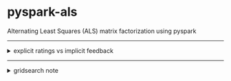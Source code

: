 # pyspark-als

Alternating Least Squares (ALS) matrix factorization using pyspark

----------------------------------------------------------------

<details>
<summary>explicit ratings vs implicit feedback</summary>

- r is now not rating but feedback data / interaction matrix (number of views, clicks, play count, time spent on a page, etc) - про диапазон значений r есть инфа в [original paper](http://yifanhu.net/PUB/cf.pdf) Раздел Preliminaries
- Короче, по идее ничего не нужно в коде менять. Просто подаешь свою interaction-matrix и добавляешь в `ALS`: 
- `implicitPrefs=True, alpha=1.0`  
- `alpha` - one more hyperparameter to tune. In the paper they found `alpha = 40` to work well and somewhere between `15 and 40 worked for other guy from medium`


https://spark.apache.org/docs/2.3.0/mllib-collaborative-filtering.html#tutorial

if the rating matrix is derived from another source of information (i.e. it is inferred from other signals), you can set implicitPrefs to True to get better results:

пока не до конца понял

[`суть`](https://youtu.be/58OjaDH2FI0?t=509)


grouplens dataset contains explicit ratings  
but my real dataset is implicit feedback data  
so I use implicit here for code consistency  
the only difference is `implicitPrefs=True` and additional `alpha` parameter

также графики тоже стремные, потому что я юзаю implicit, хотя данные explicit. Делаю так потому чтобы code consistency был

в принципе можно просто grouplens dataset отскейлить, но пофиг

</details>

----------------------------------------------------------------

<details>
<summary>gridsearch note</summary>

Cool way to do grid search in pyspark is to use `TrainValidationSplit`/`CrossValidator` and `ParamGridBuilder`  
but it is broken for many models including `ALS`:  
`bestModel` does not contains needed params, which you specify in ParamGridBuilder and want to optimize.   
So it's useless

therefore I use my own grid search implementation instead (btw I use random search instead of grid search)

see [modeling - How to extract model hyper-parameters from spark.ml in PySpark? - Stack Overflow](https://stackoverflow.com/questions/36697304/how-to-extract-model-hyper-parameters-from-spark-ml-in-pyspark)


```py
param_grid = ParamGridBuilder()                \
    .addGrid(als.regParam, [0.17, 0.18, 0.19]) \
    .build()

evaluator = RegressionEvaluator(metricName='rmse', labelCol='rating', predictionCol='prediction')

tvs = TrainValidationSplit(
    estimator = als,
    estimatorParamMaps = param_grid,
    evaluator = evaluator,
)

train, test = ratings.randomSplit([0.8, 0.2])

best_model = tvs.fit(train).bestModel
```
maxIter не надо искать, с ним все понятно: bigger is better (точнее матрица разлагается)
maxIter - as rule of thumb: if `abs(metric[i] - metric[i - 1]) < 0.001` - stop iteration
(ну нет api-доступа к внутренностям)  
[Тут пишут](https://spark.apache.org/docs/latest/mllib-collaborative-filtering.html), что ALS typically converges to a reasonable solution in 20 iterations or less. Хз в принципе можно и больше делать

</details>
